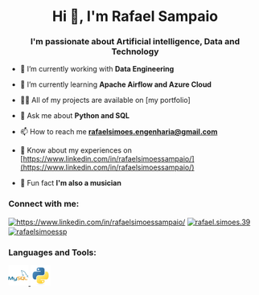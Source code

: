 <h1 align="center">Hi 👋, I'm Rafael Sampaio</h1>
<h3 align="center">I'm passionate about Artificial intelligence, Data and Technology</h3>

- 🔭 I’m currently working with **Data Engineering**

- 🌱 I’m currently learning **Apache Airflow and Azure Cloud**

- 👨‍💻 All of my projects are available on [my portfolio]

- 💬 Ask me about **Python and SQL**

- 📫 How to reach me **rafaelsimoes.engenharia@gmail.com**

- 📄 Know about my experiences on [https://www.linkedin.com/in/rafaelsimoessampaio/](https://www.linkedin.com/in/rafaelsimoessampaio/)

- 🎷 Fun fact **I'm also a musician**

<h3 align="left">Connect with me:</h3>
<p align="left">
<a href="https://linkedin.com/in/https://www.linkedin.com/in/rafaelsimoessampaio/" target="blank"><img align="center" src="https://raw.githubusercontent.com/rahuldkjain/github-profile-readme-generator/master/src/images/icons/Social/linked-in-alt.svg" alt="https://www.linkedin.com/in/rafaelsimoessampaio/" height="30" width="40" /></a>
<a href="https://fb.com/rafael.simoes.39" target="blank"><img align="center" src="https://raw.githubusercontent.com/rahuldkjain/github-profile-readme-generator/master/src/images/icons/Social/facebook.svg" alt="rafael.simoes.39" height="30" width="40" /></a>
<a href="https://instagram.com/rafaelsimoessp" target="blank"><img align="center" src="https://raw.githubusercontent.com/rahuldkjain/github-profile-readme-generator/master/src/images/icons/Social/instagram.svg" alt="rafaelsimoessp" height="30" width="40" /></a>
</p>

<h3 align="left">Languages and Tools:</h3>
<p align="left"> <a href="https://www.mysql.com/" target="_blank" rel="noreferrer"> <img src="https://raw.githubusercontent.com/devicons/devicon/master/icons/mysql/mysql-original-wordmark.svg" alt="mysql" width="40" height="40"/> </a> <a href="https://www.python.org" target="_blank" rel="noreferrer"> <img src="https://raw.githubusercontent.com/devicons/devicon/master/icons/python/python-original.svg" alt="python" width="40" height="40"/> </a> </p>




<!--

### Hi there 👋


**rafa-sampaio/rafa-sampaio** is a ✨ _special_ ✨ repository because its `README.md` (this file) appears on your GitHub profile.

Here are some ideas to get you started:

- 🔭 I’m currently working on ...
- 🌱 I’m currently learning ...
- 👯 I’m looking to collaborate on ...
- 🤔 I’m looking for help with ...
- 💬 Ask me about ...
- 📫 How to reach me: ...
- 😄 Pronouns: ...
- ⚡ Fun fact: ...
-->
